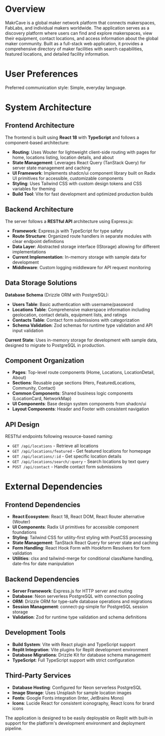 # Overview

MakrCave is a global maker network platform that connects makerspaces, FabLabs, and individual makers worldwide. The application serves as a discovery platform where users can find and explore makerspaces, view their equipment, contact locations, and access information about the global maker community. Built as a full-stack web application, it provides a comprehensive directory of maker facilities with search capabilities, featured locations, and detailed facility information.

# User Preferences

Preferred communication style: Simple, everyday language.

# System Architecture

## Frontend Architecture
The frontend is built using **React 18** with **TypeScript** and follows a component-based architecture:
- **Routing**: Uses Wouter for lightweight client-side routing with pages for home, locations listing, location details, and about
- **State Management**: Leverages React Query (TanStack Query) for server state management and caching
- **UI Framework**: Implements shadcn/ui component library built on Radix UI primitives for accessible, customizable components
- **Styling**: Uses Tailwind CSS with custom design tokens and CSS variables for theming
- **Build Tool**: Vite for fast development and optimized production builds

## Backend Architecture
The server follows a **RESTful API** architecture using Express.js:
- **Framework**: Express.js with TypeScript for type safety
- **Route Structure**: Organized route handlers in separate modules with clear endpoint definitions
- **Data Layer**: Abstracted storage interface (IStorage) allowing for different implementations
- **Current Implementation**: In-memory storage with sample data for development
- **Middleware**: Custom logging middleware for API request monitoring

## Data Storage Solutions
**Database Schema** (Drizzle ORM with PostgreSQL):
- **Users Table**: Basic authentication with username/password
- **Locations Table**: Comprehensive makerspace information including geolocation, contact details, equipment lists, and ratings
- **Contacts Table**: Contact form submissions with categorization
- **Schema Validation**: Zod schemas for runtime type validation and API input validation

**Current State**: Uses in-memory storage for development with sample data, designed to migrate to PostgreSQL in production.

## Component Organization
- **Pages**: Top-level route components (Home, Locations, LocationDetail, About)
- **Sections**: Reusable page sections (Hero, FeaturedLocations, Community, Contact)
- **Common Components**: Shared business logic components (LocationCard, NetworkMap)
- **UI Components**: Base design system components from shadcn/ui
- **Layout Components**: Header and Footer with consistent navigation

## API Design
RESTful endpoints following resource-based naming:
- `GET /api/locations` - Retrieve all locations
- `GET /api/locations/featured` - Get featured locations for homepage
- `GET /api/locations/:id` - Get specific location details
- `GET /api/locations/search/:query` - Search locations by text query
- `POST /api/contact` - Handle contact form submissions

# External Dependencies

## Frontend Dependencies
- **React Ecosystem**: React 18, React DOM, React Router alternative (Wouter)
- **UI Components**: Radix UI primitives for accessible component foundations
- **Styling**: Tailwind CSS for utility-first styling with PostCSS processing
- **State Management**: TanStack React Query for server state and caching
- **Form Handling**: React Hook Form with Hookform Resolvers for form validation
- **Utilities**: clsx and tailwind-merge for conditional className handling, date-fns for date manipulation

## Backend Dependencies
- **Server Framework**: Express.js for HTTP server and routing
- **Database**: Neon serverless PostgreSQL with connection pooling
- **ORM**: Drizzle ORM for type-safe database operations and migrations
- **Session Management**: connect-pg-simple for PostgreSQL session storage
- **Validation**: Zod for runtime type validation and schema definitions

## Development Tools
- **Build System**: Vite with React plugin and TypeScript support
- **Replit Integration**: Vite plugins for Replit development environment
- **Database Migrations**: Drizzle Kit for database schema management
- **TypeScript**: Full TypeScript support with strict configuration

## Third-Party Services
- **Database Hosting**: Configured for Neon serverless PostgreSQL
- **Image Storage**: Uses Unsplash for sample location images
- **Fonts**: Google Fonts integration (Inter, JetBrains Mono)
- **Icons**: Lucide React for consistent iconography, React Icons for brand icons

The application is designed to be easily deployable on Replit with built-in support for the platform's development environment and deployment pipeline.